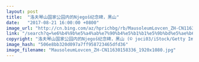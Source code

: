 ```yaml
---
layout: post
title:  "洛夫琴山国家公园内的Njegoš纪念碑，黑山"
date:   "2017-08-21 16:00:00 +0800"
image_url: "http://cn.bing.com/az/hprichbg/rb/MausoleumLovcen_ZH-CN11630158336_1920x1080.jpg"
link: "/search?q=%e6%b4%9b%e5%a4%ab%e7%90%b4%e5%b1%b1%e5%9b%bd%e5%ae%b6%e5%85%ac%e5%9b%ad&form=hpcapt&mkt=zh-cn"
copyright: "洛夫琴山国家公园内的Njegoš纪念碑，黑山 (© joci03/iStock/Getty Images)"
image_hash: "506e8bb320d097a7ff958723465dfd36"
image_filename: "MausoleumLovcen_ZH-CN11630158336_1920x1080.jpg"
---
```

